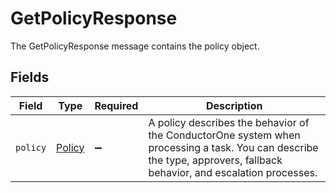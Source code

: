 # GetPolicyResponse

 The GetPolicyResponse message contains the policy object.



## Fields

| Field                                                                                                                                                                   | Type                                                                                                                                                                    | Required                                                                                                                                                                | Description                                                                                                                                                             |
| ----------------------------------------------------------------------------------------------------------------------------------------------------------------------- | ----------------------------------------------------------------------------------------------------------------------------------------------------------------------- | ----------------------------------------------------------------------------------------------------------------------------------------------------------------------- | ----------------------------------------------------------------------------------------------------------------------------------------------------------------------- |
| `policy`                                                                                                                                                                | [Policy](../../models/shared/policy.md)                                                                                                                                 | :heavy_minus_sign:                                                                                                                                                      |  A policy describes the behavior of the ConductorOne system when processing a task. You can describe the type, approvers, fallback behavior, and escalation processes.<br/> |